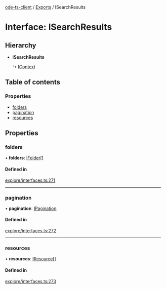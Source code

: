 [ode-ts-client](../README.md) / [Exports](../modules.md) / ISearchResults

# Interface: ISearchResults

## Hierarchy

- **ISearchResults**

  ↳ [IContext](icontext.md)

## Table of contents

### Properties

- [folders](isearchresults.md#folders)
- [pagination](isearchresults.md#pagination)
- [resources](isearchresults.md#resources)

## Properties

### folders

• **folders**: [IFolder](ifolder.md)[]

#### Defined in

[explore/interfaces.ts:271](https://github.com/opendigitaleducation/infrontexplore/blob/9b53f59/src/ts/explore/interfaces.ts#L271)

___

### pagination

• **pagination**: [IPagination](ipagination.md)

#### Defined in

[explore/interfaces.ts:272](https://github.com/opendigitaleducation/infrontexplore/blob/9b53f59/src/ts/explore/interfaces.ts#L272)

___

### resources

• **resources**: [IResource](iresource.md)[]

#### Defined in

[explore/interfaces.ts:273](https://github.com/opendigitaleducation/infrontexplore/blob/9b53f59/src/ts/explore/interfaces.ts#L273)
